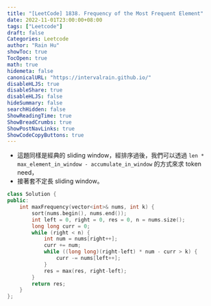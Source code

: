 ```yaml
---
title: "[LeetCode] 1838. Frequency of the Most Frequent Element"
date: 2022-11-01T23:00:00+08:00
tags: ["Leetcode"]
draft: false
Categories: Leetcode
author: "Rain Hu"
showToc: true
TocOpen: true
math: true
hidemeta: false
canonicalURL: "https://intervalrain.github.io/"
disableHLJS: true
disableShare: true
disableHLJS: false
hideSummary: false
searchHidden: false
ShowReadingTime: true
ShowBreadCrumbs: true
ShowPostNavLinks: true
ShowCodeCopyButtons: true
---
```

+ 這題同樣是經典的 sliding window，經排序過後，我們可以透過 `len * max_element_in_window - accumulate_in_window` 的方式來求 token need，
+ 接著套不定長 sliding window。
```cpp
class Solution {
public:
    int maxFrequency(vector<int>& nums, int k) {
        sort(nums.begin(), nums.end());
        int left = 0, right = 0, res = 0, n = nums.size();
        long long curr = 0;
        while (right < n) {
            int num = nums[right++];
            curr += num;
            while ((long long)(right-left) * num - curr > k) {
                curr -= nums[left++];
            }
            res = max(res, right-left);
        }
        return res;
    }
};
```